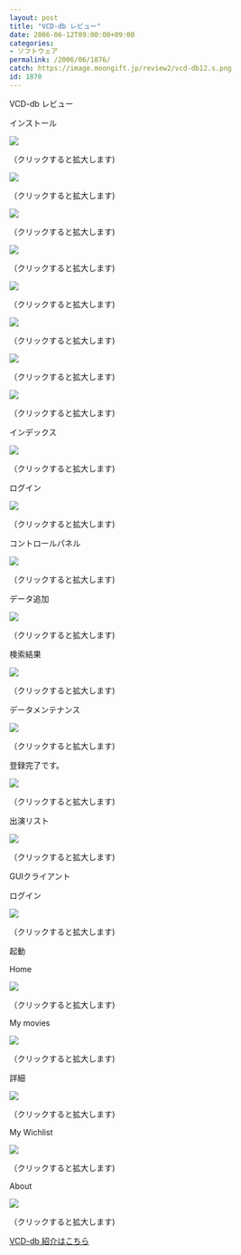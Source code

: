 ```yaml
---
layout: post
title: "VCD-db レビュー"
date: 2006-06-12T09:00:00+09:00
categories:
- ソフトウェア
permalink: /2006/06/1876/
catch: https://image.moongift.jp/review2/vcd-db12.s.png
id: 1870
---
```

VCD-db レビュー  
<!--more-->

インストール

  

[![](https://image.moongift.jp/review2/vcd-db1.s.png)](https://image.moongift.jp/review2/vcd-db1.png)  
  
（クリックすると拡大します)

  

[![](https://image.moongift.jp/review2/vcd-db2.s.png)](https://image.moongift.jp/review2/vcd-db2.png)  
  
（クリックすると拡大します)

  

[![](https://image.moongift.jp/review2/vcd-db3.s.png)](https://image.moongift.jp/review2/vcd-db3.png)  
  
（クリックすると拡大します)

  

[![](https://image.moongift.jp/review2/vcd-db4.s.png)](https://image.moongift.jp/review2/vcd-db4.png)  
  
（クリックすると拡大します)

  

[![](https://image.moongift.jp/review2/vcd-db5.s.png)](https://image.moongift.jp/review2/vcd-db5.png)  
  
（クリックすると拡大します)

  

[![](https://image.moongift.jp/review2/vcd-db6.s.png)](https://image.moongift.jp/review2/vcd-db6.png)  
  
（クリックすると拡大します)

  

[![](https://image.moongift.jp/review2/vcd-db7.s.png)](https://image.moongift.jp/review2/vcd-db7.png)  
  
（クリックすると拡大します)

  

[![](https://image.moongift.jp/review2/vcd-db8.s.png)](https://image.moongift.jp/review2/vcd-db8.png)  
  
（クリックすると拡大します)

  

インデックス

  

[![](https://image.moongift.jp/review2/vcd-db9.s.png)](https://image.moongift.jp/review2/vcd-db9.png)  
  
（クリックすると拡大します)

  

ログイン

  

[![](https://image.moongift.jp/review2/vcd-db10.s.png)](https://image.moongift.jp/review2/vcd-db10.png)  
  
（クリックすると拡大します)

  

コントロールパネル

  

[![](https://image.moongift.jp/review2/vcd-db11.s.png)](https://image.moongift.jp/review2/vcd-db11.png)  
  
（クリックすると拡大します)

  

データ追加

  

[![](https://image.moongift.jp/review2/vcd-db12.s.png)](https://image.moongift.jp/review2/vcd-db12.png)  
  
（クリックすると拡大します)

  

検索結果

  

[![](https://image.moongift.jp/review2/vcd-db13.s.png)](https://image.moongift.jp/review2/vcd-db13.png)  
  
（クリックすると拡大します)

  

データメンテナンス

  

[![](https://image.moongift.jp/review2/vcd-db14.s.png)](https://image.moongift.jp/review2/vcd-db14.png)  
  
（クリックすると拡大します)

  

登録完了です。

  

[![](https://image.moongift.jp/review2/vcd-db15.s.png)](https://image.moongift.jp/review2/vcd-db15.png)  
  
（クリックすると拡大します)

  

出演リスト

  

[![](https://image.moongift.jp/review2/vcd-db16.s.png)](https://image.moongift.jp/review2/vcd-db16.png)  
  
（クリックすると拡大します)

  

GUIクライアント

  

ログイン

  

[![](https://image.moongift.jp/review2/vcd-db17.s.png)](https://image.moongift.jp/review2/vcd-db17.png)  
  
（クリックすると拡大します)

  

起動

  

Home

  

[![](https://image.moongift.jp/review2/vcd-db18.s.png)](https://image.moongift.jp/review2/vcd-db18.png)  
  
（クリックすると拡大します)

  

My movies

  

[![](https://image.moongift.jp/review2/vcd-db19.s.png)](https://image.moongift.jp/review2/vcd-db19.png)  
  
（クリックすると拡大します)

  

詳細

  

[![](https://image.moongift.jp/review2/vcd-db20.s.png)](https://image.moongift.jp/review2/vcd-db20.png)  
  
（クリックすると拡大します)

  

My Wichlist

  

[![](https://image.moongift.jp/review2/vcd-db21.s.png)](https://image.moongift.jp/review2/vcd-db21.png)  
  
（クリックすると拡大します)

  

About

  

[![](https://image.moongift.jp/review2/vcd-db22.s.png)](https://image.moongift.jp/review2/vcd-db22.png)  
  
（クリックすると拡大します)

  

[VCD-db 紹介はこちら](http://oss.moongift.jp/intro/i-1868.html)

